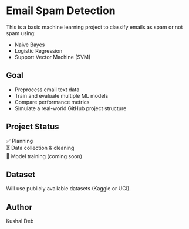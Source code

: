 # Email Spam Detection

This is a basic machine learning project to classify emails as spam or not spam using:

- Naive Bayes
- Logistic Regression
- Support Vector Machine (SVM)

## Goal
- Preprocess email text data
- Train and evaluate multiple ML models
- Compare performance metrics
- Simulate a real-world GitHub project structure

## Project Status
✅ Planning  
⏳ Data collection & cleaning  
🔄 Model training (coming soon)

## Dataset
Will use publicly available datasets (Kaggle or UCI).

## Author
Kushal Deb
